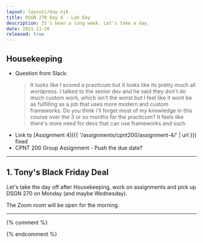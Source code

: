 ```yaml
---
layout: layouts/day.njk
title: DSGN 270 Day 6 - Lab Day
description: It's been a long week. Let's take a day.
date: 2021-11-26
released: true
---
```


## Housekeeping
- Question from Slack: 
    > It looks like I scored a practicum but it looks like its pretty much all wordpress. I talked to the senior dev and he said they don't do much custom work, which isn't the worst but I feel like it wont be as fulfilling as a job that uses more modern and custom frameworks. Do you think i'll forget most of my knowledge in this course over the 3 or so months for the practicum? It feels like there's more need for devs that can use frameworks and such
- Link to [Assignment 4]({{ '/assignments/cpnt200/assignment-4/' | url }}) fixed
- CPNT 200 Group Assignment - Push the due date?

---

## 1. Tony's Black Friday Deal
Let's take the day off after Housekeeping, work on assignments and pick up DSGN 270 on Monday (and maybe Wednesday).

The Zoom room will be open for the morning. 

---


{% comment %}

{% endcomment %}